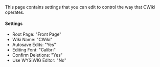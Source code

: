 This page contains settings that you can edit to control the way that CWiki operates.

#### Settings ####

- Root Page: \"Front Page\"
- Wiki Name: \"CWiki\"
- Autosave Edits: \"Yes\"
- Editing Font: \"Calibri\"
- Confirm Deletions: \"Yes\"
- Use WYSIWIG Editor: \"No\"

